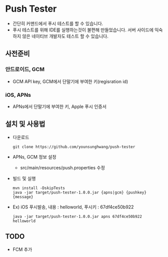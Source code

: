# Push Tester
- 간단히 커맨드에서 푸시 테스트를 할 수 있습니다.
- 푸시 테스트를 위해 IDE를 실행하는것이 불편해 만들었습니다. 서버 사이드에 익숙하지 않은 네이티브 개발자도 테스트 할 수 있습니다.

## 사전준비
### 안드로이드, GCM
  - GCM API key, GCM에서 단말기에 부여한 키(regisration id)
### iOS, APNs
  - APNs에서 단말기에 부여한 키, Apple 푸시 인증서

## 설치 및 사용법
- 다운로드

  ```
  git clone https://github.com/younsunghwang/push-tester
  ```

- APNs, GCM 정보 설정
  - src/main/resources/push.properties 수정

- 빌드 및 실행
  ```
  mvn install -DskipTests
  java -jar target/push-tester-1.0.0.jar {apns|gcm} {pushkey} {message}
  ```


- Ex) iOS 푸시발송, 내용 : helloworld, 푸시키 : 67df4ce50b922

  ```
  java -jar target/push-tester-1.0.0.jar apns 67df4ce50b922 helloworld
  ```

## TODO
- FCM 추가
